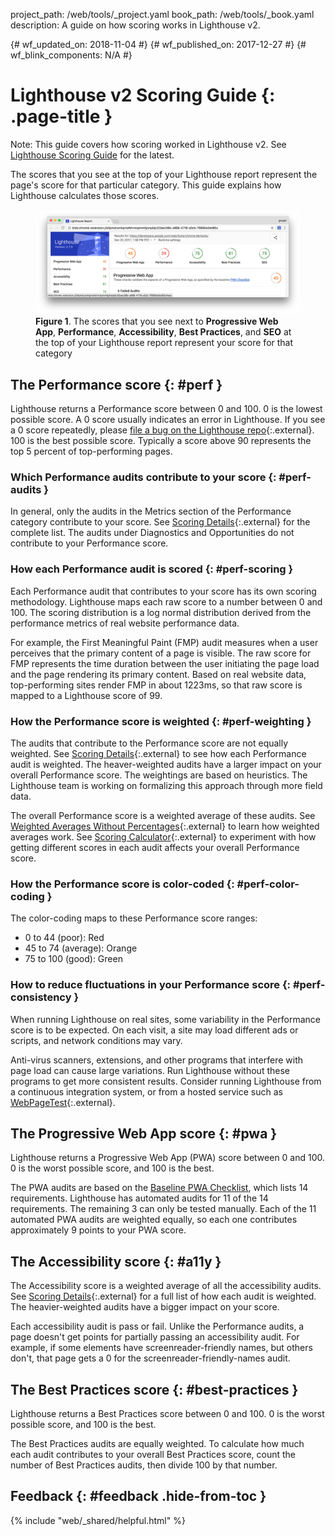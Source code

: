 project_path: /web/tools/_project.yaml book_path: /web/tools/_book.yaml description: A guide on how scoring works in Lighthouse v2.

{# wf_updated_on: 2018-11-04 #} {# wf_published_on: 2017-12-27 #} {# wf_blink_components: N/A #}

# Lighthouse v2 Scoring Guide {: .page-title }

Note: This guide covers how scoring worked in Lighthouse v2. See [Lighthouse Scoring Guide](/web/tools/lighthouse/v3/scoring) for the latest.

The scores that you see at the top of your Lighthouse report represent the page's score for that particular category. This guide explains how Lighthouse calculates those scores.

<figure>
  <img src="images/category-scores.png" alt="The scores that you see next to Progressive
            Web App, Performance, Accessibility, Best Practices, and SEO at the top of your
            Lighthouse report represent your score for that category."/>
  <figcaption>
    <b>Figure 1</b>. The scores that you see next to <b>Progressive Web App</b>,
    <b>Performance</b>, <b>Accessibility</b>, <b>Best Practices</b>, and <b>SEO</b> at the
    top of your Lighthouse report represent your score for that category
  </figcaption>
</figure>

## The Performance score {: #perf }

Lighthouse returns a Performance score between 0 and 100. 0 is the lowest possible score. A 0 score usually indicates an error in Lighthouse. If you see a 0 score repeatedly, please [file a bug on the Lighthouse repo](https://github.com/GoogleChrome/lighthouse/issues/new){:.external}. 100 is the best possible score. Typically a score above 90 represents the top 5 percent of top-performing pages.

### Which Performance audits contribute to your score {: #perf-audits }

In general, only the audits in the Metrics section of the Performance category contribute to your score. See [Scoring Details](https://docs.google.com/spreadsheets/d/1dXH-bXX3gxqqpD1f7rp6ImSOhobsT1gn_GQ2fGZp8UU/edit?ts=59fb61d2#gid=0){:.external} for the complete list. The audits under Diagnostics and Opportunities do not contribute to your Performance score.

### How each Performance audit is scored {: #perf-scoring }

Each Performance audit that contributes to your score has its own scoring methodology. Lighthouse maps each raw score to a number between 0 and 100. The scoring distribution is a log normal distribution derived from the performance metrics of real website performance data.

For example, the First Meaningful Paint (FMP) audit measures when a user perceives that the primary content of a page is visible. The raw score for FMP represents the time duration between the user initiating the page load and the page rendering its primary content. Based on real website data, top-performing sites render FMP in about 1223ms, so that raw score is mapped to a Lighthouse score of 99.

### How the Performance score is weighted {: #perf-weighting }

The audits that contribute to the Performance score are not equally weighted. See [Scoring Details](https://docs.google.com/spreadsheets/d/1dXH-bXX3gxqqpD1f7rp6ImSOhobsT1gn_GQ2fGZp8UU/edit?ts=59fb61d2#gid=0){:.external} to see how each Performance audit is weighted. The heaver-weighted audits have a larger impact on your overall Performance score. The weightings are based on heuristics. The Lighthouse team is working on formalizing this approach through more field data.

The overall Performance score is a weighted average of these audits. See [Weighted Averages Without Percentages](https://www.wikihow.com/Calculate-Weighted-Average#Weighted_Averages_without_Percentages_sub){:.external} to learn how weighted averages work. See [Scoring Calculator](https://docs.google.com/spreadsheets/d/1dXH-bXX3gxqqpD1f7rp6ImSOhobsT1gn_GQ2fGZp8UU/edit?ts=59fb61d2#gid=283330180){:.external} to experiment with how getting different scores in each audit affects your overall Performance score.

### How the Performance score is color-coded {: #perf-color-coding }

The color-coding maps to these Performance score ranges:

* 0 to 44 (poor): Red
* 45 to 74 (average): Orange
* 75 to 100 (good): Green

### How to reduce fluctuations in your Performance score {: #perf-consistency }

When running Lighthouse on real sites, some variability in the Performance score is to be expected. On each visit, a site may load different ads or scripts, and network conditions may vary.

Anti-virus scanners, extensions, and other programs that interfere with page load can cause large variations. Run Lighthouse without these programs to get more consistent results. Consider running Lighthouse from a continuous integration system, or from a hosted service such as [WebPageTest](https://webpagetest.org/easy){:.external}.

## The Progressive Web App score {: #pwa }

Lighthouse returns a Progressive Web App (PWA) score between 0 and 100. 0 is the worst possible score, and 100 is the best.

The PWA audits are based on the [Baseline PWA Checklist](/web/progressive-web-apps/checklist#baseline), which lists 14 requirements. Lighthouse has automated audits for 11 of the 14 requirements. The remaining 3 can only be tested manually. Each of the 11 automated PWA audits are weighted equally, so each one contributes approximately 9 points to your PWA score.

## The Accessibility score {: #a11y }

The Accessibility score is a weighted average of all the accessibility audits. See [Scoring Details](https://docs.google.com/spreadsheets/d/1dXH-bXX3gxqqpD1f7rp6ImSOhobsT1gn_GQ2fGZp8UU/edit?ts=59fb61d2#gid=0){:.external} for a full list of how each audit is weighted. The heavier-weighted audits have a bigger impact on your score.

Each accessibility audit is pass or fail. Unlike the Performance audits, a page doesn't get points for partially passing an accessibility audit. For example, if some elements have screenreader-friendly names, but others don't, that page gets a 0 for the screenreader-friendly-names audit.

## The Best Practices score {: #best-practices }

Lighthouse returns a Best Practices score between 0 and 100. 0 is the worst possible score, and 100 is the best.

The Best Practices audits are equally weighted. To calculate how much each audit contributes to your overall Best Practices score, count the number of Best Practices audits, then divide 100 by that number.

## Feedback {: #feedback .hide-from-toc }

{% include "web/_shared/helpful.html" %}